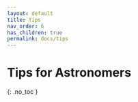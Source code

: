```yaml
---
layout: default
title: Tips
nav_order: 6
has_children: true
permalink: docs/tips
---
```


# Tips for Astronomers
{: .no_toc }
